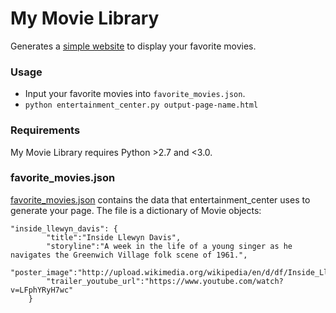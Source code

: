 # My Movie Library

Generates a [simple website](http://jrleszcz.github.io/movie-website) to display your favorite movies.

### Usage

* Input your favorite movies into `favorite_movies.json`.
* `python entertainment_center.py output-page-name.html`

### Requirements
My Movie Library requires Python >2.7 and <3.0.

### favorite_movies.json

[favorite_movies.json](favorite_movies.json) contains the data that entertainment_center uses to generate your page. The file is a dictionary of Movie objects:
```
"inside_llewyn_davis": {
        "title":"Inside Llewyn Davis",
        "storyline":"A week in the life of a young singer as he navigates the Greenwich Village folk scene of 1961.",
        "poster_image":"http://upload.wikimedia.org/wikipedia/en/d/df/Inside_Llewyn_Davis_Poster.jpg",
        "trailer_youtube_url":"https://www.youtube.com/watch?v=LFphYRyH7wc"
    }
```
